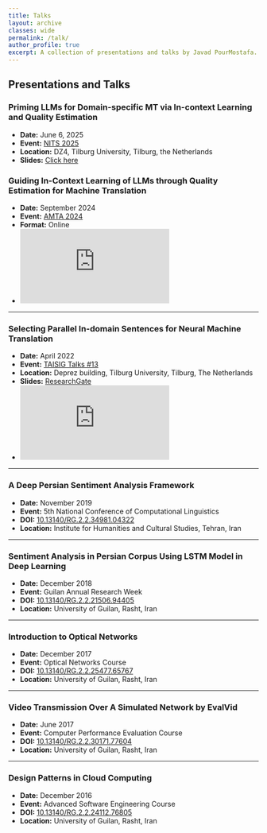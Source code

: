 ```yaml
---
title: Talks
layout: archive
classes: wide
permalink: /talk/
author_profile: true
excerpt: A collection of presentations and talks by Javad PourMostafa.
---
```


## Presentations and Talks

### Priming LLMs for Domain-specific MT via In-context Learning and Quality Estimation
- **Date:** June 6, 2025
- **Event:** [NITS 2025](https://nitsnetwork.github.io/index.html)
- **Location:** DZ4, Tilburg University, Tilburg, the Netherlands
- **Slides:** [Click here](https://docs.google.com/presentation/d/1S5iaYM7x_t4kWkZQNnbtSbuTCDw4uTpGBxjS7Y34ExY/edit?usp=sharing)

### Guiding In-Context Learning of LLMs through Quality Estimation for Machine Translation
- **Date:** September 2024
- **Event:** [AMTA 2024](https://amtaweb.org/amta-2024-program/)
- **Format:** Online
- <iframe style="max-width: 70%; max-height: 90%;" src="https://www.youtube.com/embed/CkVs-XV0LW0?si=A79UXVKUwch8RCcM" title="YouTube video player" frameborder="0" allow="accelerometer; autoplay; clipboard-write; encrypted-media; gyroscope; picture-in-picture; web-share" referrerpolicy="strict-origin-when-cross-origin" allowfullscreen></iframe>

---

### Selecting Parallel In-domain Sentences for Neural Machine Translation
- **Date:** April 2022
- **Event:** [TAISIG Talks #13](https://www.tilburguniversity.edu/research/institutes-and-research-groups/taisig)
- **Location:** Deprez building, Tilburg University, Tilburg, The Netherlands
- **Slides:** [ResearchGate](https://www.researchgate.net/publication/360105031_Selecting_Parallel_In-domain_Sentences_for_Neural_Machine_Translation_NMT_Using_Monolingual_Texts)
- <iframe style="max-width: 70%; max-height: 90%;" src="https://www.youtube.com/embed/8GDQ124iAao" title="YouTube video player" frameborder="0" allow="accelerometer; autoplay; clipboard-write; encrypted-media; gyroscope; picture-in-picture" allowfullscreen></iframe>

---

### A Deep Persian Sentiment Analysis Framework
- **Date:** November 2019
- **Event:** 5th National Conference of Computational Linguistics
- **DOI:** [10.13140/RG.2.2.34981.04322](https://doi.org/10.13140/RG.2.2.34981.04322)
- **Location:** Institute for Humanities and Cultural Studies, Tehran, Iran

---

### Sentiment Analysis in Persian Corpus Using LSTM Model in Deep Learning
- **Date:** December 2018
- **Event:** Guilan Annual Research Week
- **DOI:** [10.13140/RG.2.2.21506.94405](https://doi.org/10.13140/RG.2.2.21506.94405)
- **Location:** University of Guilan, Rasht, Iran

---

### Introduction to Optical Networks
- **Date:** December 2017
- **Event:** Optical Networks Course
- **DOI:** [10.13140/RG.2.2.25477.65767](https://doi.org/10.13140/RG.2.2.25477.65767)
- **Location:** University of Guilan, Rasht, Iran

---

### Video Transmission Over A Simulated Network by EvalVid
- **Date:** June 2017
- **Event:** Computer Performance Evaluation Course
- **DOI:** [10.13140/RG.2.2.30171.77604](https://doi.org/10.13140/RG.2.2.30171.77604)
- **Location:** University of Guilan, Rasht, Iran

---

### Design Patterns in Cloud Computing
- **Date:** December 2016
- **Event:** Advanced Software Engineering Course
- **DOI:** [10.13140/RG.2.2.24112.76805](https://doi.org/10.13140/RG.2.2.24112.76805)
- **Location:** University of Guilan, Rasht, Iran
